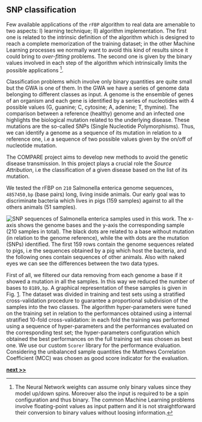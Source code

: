 ## SNP classification

Few available applications of the `rFBP` algorithm to real data are amenable to two aspects: I) learning technique; II) algorithm implementation.
The first one is related to the intrinsic definition of the algorithm which is designed to reach a complete memorization of the training dataset; in the other Machine Learning processes we normally want to avoid this kind of results since it could bring to *over-fitting* problems.
The second one is given by the binary values involved in each step of the algorithm which intrinsically limits the possible applications [^1].

Classification problems which involve only binary quantities are quite small but the GWA is one of them.
In the GWA we have a series of genome data belonging to different classes as input.
A genome is the ensemble of genes of an organism and each gene is identified by a series of nucleotides with 4 possible values (G, guanine; C, cytosine; A, adenine; T, thymine).
The comparison between a reference (healthy) genome and an infected one highlights the biological mutation related to the underlying disease.
These mutations are the so-called SNPs (Single Nucleotide Polymorphisms).
Thus, we can identify a genome as a sequence of its mutation in relation to a reference one, i.e a sequence of two possible values given by the on/off of nucleotide mutation.

The COMPARE project aims to develop new methods to avoid the genetic disease transmission.
In this project plays a crucial role the *Source Attribution*, i.e the classification of a given disease based on the list of its mutation.

We tested the rFBP on `210` Salmonella enterica genome sequences, `4857450,bp` (base pairs) long, living inside animals.
Our early goal was to discriminate bacteria which lives in pigs (159 samples) against to all the others animals (51 samples).

![SNP sequences of Salmonella enterica samples used in this work. The x-axis shows the genome bases and the y-axis the corresponding sample (210 samples in total). The black dots are related to a base without mutation (in relation to the genome reference), while the with dots are the mutation (SNPs) identified. The first 159 rows contain the genome sequences related to pigs, i.e the sequences obtained by a pig which host the bacteria, and the following ones contain sequences of other animals. Also with naked eyes we can see the differences between the two data types.](../../../../img/Sequences.png)

First of all, we filtered our data removing from each genome a base if it showed a mutation in all the samples.
In this way we reduced the number of bases to `8189,bp`.
A graphical representation of these samples is given in Fig. [1](../../../../img/Sequences.png).
The dataset was divided in training and test sets using a stratified cross-validation procedure to guarantee a proportional subdivision of the samples into the two classes.
The algorithm hyper-parameters were tuned on the training set in relation to the performances obtained using a internal stratified 10-fold cross-validation: in each fold the training was performed using a sequence of hyper-parameters and the performances evaluated on the corresponding test set; the hyper-parameters configuration which obtained the best performances on the full training set was chosen as best one.
We use our custom `Scorer` library for the performance evaluation.
Considering the unbalanced sample quantities the Matthews Correlation Coefficient (MCC) was chosen as good score indicator for the evaluation.


[^1]: The Neural Network weights can assume only binary values since they model up/down spins. Moreover also the input is required to be a spin configuration and thus binary. The common Machine Learning problems involve floating-point values as input pattern and it is not straightforward their conversion to binary values without loosing information.

[**next >>**](./Results.md)
